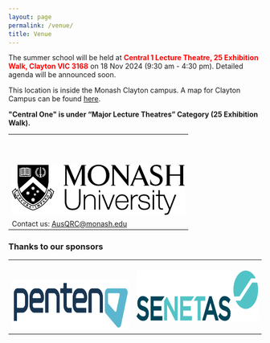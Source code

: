 ```yaml
---
layout: page
permalink: /venue/
title: Venue
---
```


The summer school will be held at <span style="color:red">**Central 1 Lecture Theatre, 25 Exhibition Walk, Clayton VIC 3168**</span> on 18 Nov 2024 (9:30 am - 4:30 pm). Detailed agenda will be announced soon.

This location is inside the Monash Clayton campus. A map for Clayton Campus can be found [here](https://www.monash.edu/__data/assets/pdf_file/0004/2658973/Clayton-campus-map.pdf).

**"Central One" is under “Major Lecture Theatres” Category (25 Exhibition Walk).**

<table style="width:100%; border:none">
  <tr>
    <td style="text-align:center;border:none;padding-top:60px;"><img src="/assets/img/monash.png" height="100"></td>
  </tr>
  <tr>
    <td style="text-align:left;border:none">Contact us: <a href="mailto:AusQRC@monash.edu">AusQRC@monash.edu</a></td>
  </tr>
</table>

### Thanks to our sponsors
<table style="width:100%; border:none">
  <tr>
    <td style="text-align:center;border:none;padding-top:40px"><img src="/assets/img/penten.png" height="100"></td>
    <td style="text-align:center;vertical-align:center;border:none"><img src="/assets/img/senetas.webp" height="100"></td>
  </tr>
</table>